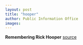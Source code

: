 ```yaml
---
layout: post
title: "hooper"
author: Public Information Office
images:
---
```


**Remembering Rick Hooper**
[source](http://www1.ucsc.edu/currents/03-04/08-18/hooper.html "Permalink to hooper")
